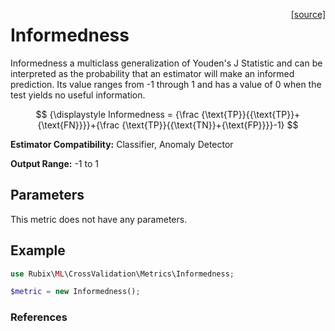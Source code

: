 <span style="float:right;"><a href="https://github.com/RubixML/ML/blob/master/src/CrossValidation/Metrics/Informedness.php">[source]</a></span>

# Informedness
Informedness a multiclass generalization of Youden's J Statistic and can be interpreted as the probability that an estimator will make an informed prediction. Its value ranges from -1 through 1 and has a value of 0 when the test yields no useful information.

$$
{\displaystyle Informedness = {\frac {\text{TP}}{{\text{TP}}+{\text{FN}}}}+{\frac {\text{TP}}{{\text{TN}}+{\text{FP}}}}-1}
$$

**Estimator Compatibility:** Classifier, Anomaly Detector

**Output Range:** -1 to 1

## Parameters
This metric does not have any parameters.

## Example
```php
use Rubix\ML\CrossValidation\Metrics\Informedness;

$metric = new Informedness();
```

### References
[^1]: W. J. Youden. (1950). Index for Rating Diagnostic Tests.